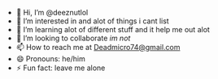- 👋 Hi, I’m @deeznutlol
- 👀 I’m interested in and alot of things i cant list
- 🌱 I’m learning alot of different stuff and it help me out alot
- 💞️ I’m looking to collaborate *im not*
- 📫 How to reach me at Deadmicro74@gmail.com
- 😄 Pronouns: he/him
- ⚡ Fun fact: leave me alone

<!---
deeznutlol/deeznutlol is a ✨ special ✨ repository because its `README.md` (this file) appears on your GitHub profile.
You can click the Preview link to take a look at your changes.
--->
